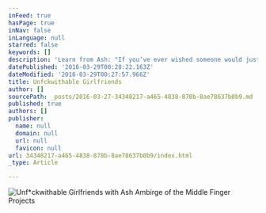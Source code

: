 ```yaml
---
inFeed: true
hasPage: true
inNav: false
inLanguage: null
starred: false
keywords: []
description: 'Learn from Ash: "If you’ve ever wished someone would just tell you how it’s done, this is your chance." '
datePublished: '2016-03-29T00:28:22.163Z'
dateModified: '2016-03-29T00:27:57.966Z'
title: Unfckwithable Girlfriends
author: []
sourcePath: _posts/2016-03-27-34348217-a465-4838-878b-8ae78637b0b9.md
published: true
authors: []
publisher:
  name: null
  domain: null
  url: null
  favicon: null
url: 34348217-a465-4838-878b-8ae78637b0b9/index.html
_type: Article

---
```

![Unf*ckwithable Girlfriends with Ash Ambirge of the Middle Finger Projects](https://the-grid-user-content.s3-us-west-2.amazonaws.com/c35732a5-4c2f-469c-bbf7-23e10cccddb0.png)